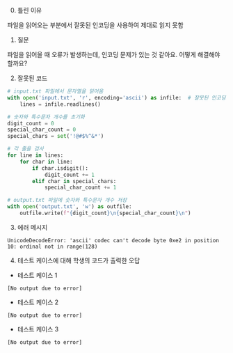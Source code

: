 0. 틀린 이유

파일을 읽어오는 부분에서 잘못된 인코딩을 사용하여 제대로 읽지 못함

1. 질문

파일을 읽어올 때 오류가 발생하는데, 인코딩 문제가 있는 것 같아요. 어떻게 해결해야 할까요?

2. 잘못된 코드

```python
# input.txt 파일에서 문자열을 읽어옴
with open('input.txt', 'r', encoding='ascii') as infile:  # 잘못된 인코딩
    lines = infile.readlines()

# 숫자와 특수문자 개수를 초기화
digit_count = 0
special_char_count = 0
special_chars = set('!@#$%^&*')

# 각 줄을 검사
for line in lines:
    for char in line:
        if char.isdigit():
            digit_count += 1
        elif char in special_chars:
            special_char_count += 1

# output.txt 파일에 숫자와 특수문자 개수 저장
with open('output.txt', 'w') as outfile:
    outfile.write(f"{digit_count}\n{special_char_count}\n")
```

3. 에러 메시지

```
UnicodeDecodeError: 'ascii' codec can't decode byte 0xe2 in position 10: ordinal not in range(128)
```

4. 테스트 케이스에 대해 학생의 코드가 출력한 오답

- 테스트 케이스 1

```
[No output due to error]
```

- 테스트 케이스 2

```
[No output due to error]
```

- 테스트 케이스 3

```
[No output due to error]
```